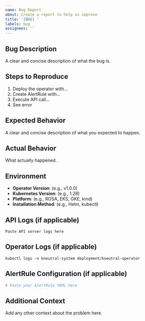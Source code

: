 ```yaml
---
name: Bug Report
about: Create a report to help us improve
title: '[BUG] '
labels: bug
assignees: ''
---
```


## Bug Description
A clear and concise description of what the bug is.

## Steps to Reproduce
1. Deploy the operator with...
2. Create AlertRule with...
3. Execute API call...
4. See error

## Expected Behavior
A clear and concise description of what you expected to happen.

## Actual Behavior
What actually happened.

## Environment
- **Operator Version**: (e.g., v1.0.0)
- **Kubernetes Version**: (e.g., 1.28)
- **Platform**: (e.g., ROSA, EKS, GKE, kind)
- **Installation Method**: (e.g., Helm, kubectl)

## API Logs (if applicable)
```
Paste API server logs here
```

## Operator Logs (if applicable)
```
kubectl logs -n kneutral-system deployment/kneutral-operator
```

## AlertRule Configuration (if applicable)
```yaml
# Paste your AlertRule YAML here
```

## Additional Context
Add any other context about the problem here.